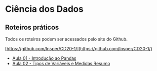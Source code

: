 
# Ciência dos Dados

## Roteiros práticos

Todos os roteiros podem ser acessados pelo site do Github.

[https://github.com/Insper/CD20-1/](https://github.com/Insper/CD20-1/)


- [Aula 01 - Introdução ao Pandas](./aula01)
- [Aula 02 - Tipos de Variáveis e Medidas Resumo](./aula02)
